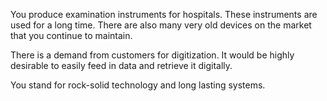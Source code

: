 You produce examination instruments for hospitals. These instruments are used for a long time. There are also many very old devices on the market that you continue to maintain.

There is a demand from customers for digitization. It would be highly desirable to easily feed in data and retrieve it digitally.

You stand for rock-solid technology and long lasting systems.
